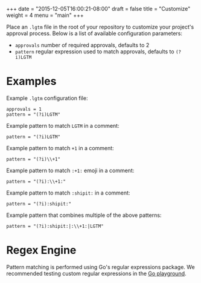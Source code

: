 +++
date = "2015-12-05T16:00:21-08:00"
draft = false
title = "Customize"
weight = 4
menu = "main"
+++

Place an `.lgtm` file in the root of your repository to customize your project's approval process. Below is a list of available configuration parameters:

* `approvals` number of required approvals, defaults to 2
* `pattern` regular expression used to match approvals, defaults to `(?i)LGTM`

# Examples

Example `.lgtm` configuration file:

```
approvals = 1
pattern = "(?i)LGTM"
```

Example pattern to match `LGTM` in a comment:

```
pattern = "(?i)LGTM"
```

Example pattern to match `+1` in a comment:

```
pattern = "(?i)\\+1"
```

Example pattern to match `:+1:` emoji in a comment:

```
pattern = "(?i):\\+1:"
```

Example pattern to match `:shipit:` in a comment:

```
pattern = "(?i):shipit:"
```

Example pattern that combines multiple of the above patterns:

```
pattern = "(?i):shipit:|:\\+1:|LGTM"
```

# Regex Engine

Pattern matching is performed using Go's regular expressions package. We recommended testing custom regular expressions in the [Go playground](http://play.golang.org/p/nQx_jGsLHz).
